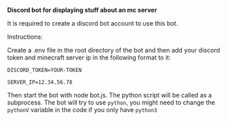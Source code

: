 **Discord bot for displaying stuff about an mc server**

It is required to create a discord bot account to use this bot.

Instructions:

Create a .env file in the root directory of the bot and then add your discord token and minecraft server ip in the following format to it:

```
DISCORD_TOKEN=YOUR-TOKEN

SERVER_IP=12.34.56.78
```

Then start the bot with node bot.js. The python script will be called as a subprocess.
The bot will try to use `python`, you might need to change the `pythonV` variable in the code if you only have `python3`